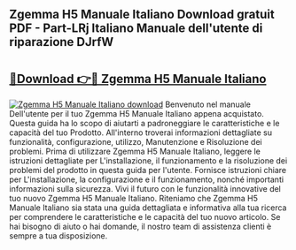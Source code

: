 ## Zgemma H5 Manuale Italiano Download gratuit PDF - Part-LRj Italiano Manuale dell'utente di riparazione DJrfW

# <h2><a href="http://dfbtpn7.blite.top/?on=Zgemma+H5+Manuale+Italiano">🔗Download 👉🔴 Zgemma H5 Manuale Italiano</a></h2>

[![Zgemma H5 Manuale Italiano download](https://i.imgur.com/lujVjoI.png)](http://dfbtpn7.blite.top/?on=Zgemma+H5+Manuale+Italiano)
Benvenuto nel manuale Dell'utente per il tuo Zgemma H5 Manuale Italiano appena acquistato. Questa guida ha lo scopo di aiutarti a padroneggiare le caratteristiche e le capacità del tuo Prodotto. All'interno troverai informazioni dettagliate su funzionalità, configurazione, utilizzo, Manutenzione e Risoluzione dei problemi. Prima di utilizzare Zgemma H5 Manuale Italiano, leggere le istruzioni dettagliate per L'installazione, il funzionamento e la risoluzione dei problemi del prodotto in questa guida per l'utente. Fornisce istruzioni chiare per L'installazione, la configurazione e il funzionamento, nonché importanti informazioni sulla sicurezza. Vivi il futuro con le funzionalità innovative del tuo nuovo Zgemma H5 Manuale Italiano. Riteniamo che Zgemma H5 Manuale Italiano sia stata una guida dettagliata e informativa alla tua ricerca per comprendere le caratteristiche e le capacità del tuo nuovo articolo. Se hai bisogno di aiuto o hai domande, il nostro team di assistenza clienti è sempre a tua disposizione.
